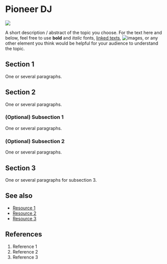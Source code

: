 # Pioneer DJ 
![](https://www.google.com/url?sa=i&url=https%3A%2F%2Fwww.pioneerdj.com%2Fen-us%2Fproduct%2Fcontroller%2Fddj-flx4%2Fblack%2Foverview%2F&psig=AOvVaw3Ekn3BTCNy9p1gkHtQVfKG&ust=1759954133456000&source=images&cd=vfe&opi=89978449&ved=0CBYQjRxqFwoTCJjlvJnykpADFQAAAAAdAAAAABAE)

A short description / abstract of the topic you choose. For the text here and below, feel free to use **bold** and *italic* fonts, [linked texts](url),  ![images](url), or any other element you think would be helpful for your audience to understand the topic.


## Section 1
One or several paragraphs.

## Section 2
One or several paragraphs.
### (Optional) Subsection 1
One or several paragraphs.
### (Optional) Subsection 2
One or several paragraphs.

## Section 3
One or several paragraphs for subsection 3.

## See also
- [Resource 1](url)
- [Resource 2](url)
- [Resource 3](url)

## References
1. Reference 1
2. Reference 2
3. Reference 3
